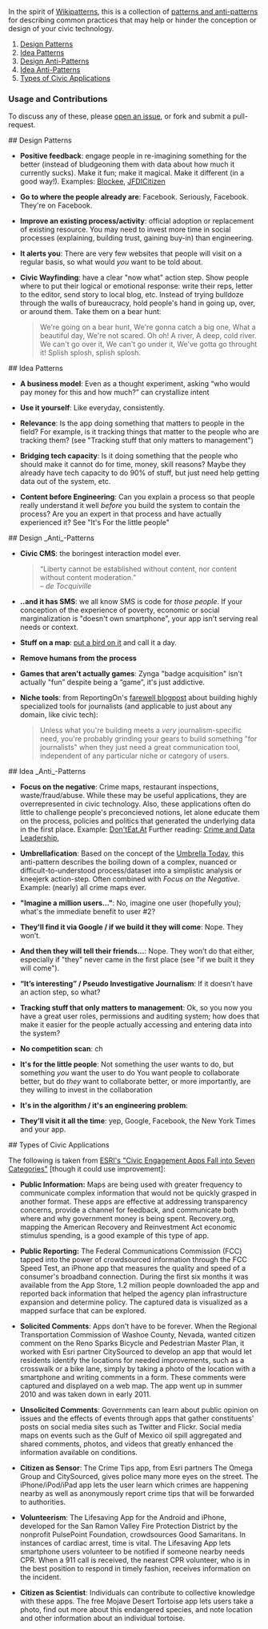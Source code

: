 In the spirit of [Wikipatterns](http://www.wikipatterns.com/display/wikipatterns/Wikipatterns), this is a collection of [patterns and anti-patterns](http://en.wikipedia.org/wiki/Pattern_language) for describing common practices that may help or hinder the conception or design of your civic technology.

1. [Design Patterns](#designPatterns)
2. [Idea Patterns](#ideaPatterns)
3. [Design Anti-Patterns](#designAntiPatterns)
4. [Idea Anti-Patterns](#ideaAntiPatterns)
5. [Types of Civic Applications](#typesOfCivicApps)

### Usage and Contributions

To discuss any of these, please [open an issue](issues), or fork and submit a pull-request.


<a name="designPatterns" />
## Design Patterns

* **Positive feedback**: engage people in re-imagining something for the better (instead of bludgeoning them with data about how much it currently sucks). Make it fun; make it magical. Make it different (in a good way!). Examples: [Blockee](http://blockee.org/), [JFDICitizen](http://codeforamerica.github.com/jfdicitizen/)

* **Go to where the people already are**: Facebook. Seriously, Facebook. They're on Facebook.

* **Improve an existing process/activity**: official adoption or replacement of existing resource. You may need to invest more time in social processes (explaining, building trust, gaining buy-in) than engineering.

* **It alerts you**: There are very few websites that people will visit on a regular basis, so what would _you_ want to be told about.

* **Civic Wayfinding**: have a clear "now what" action step. Show people where to put their logical or emotional response: write their reps, letter to the editor, send story to local blog, etc. Instead of trying bulldoze through the walls of bureaucracy, hold people's hand in going up, over, or around them. Take them on a bear hunt:

    > We're going on a bear hunt,
    > We're gonna catch a big one,
    > What a beautiful day,
    > We're not scared.
    > Oh oh!
    > A river,
    > A deep, cold river.
    > We can't go over it,
    > We can't go under it,
    > We've gotta go throught it!
    > Splish splosh, splish splosh.

<a name="ideaPatterns" />
## Idea Patterns

* **A business model**: Even as a thought experiment, asking “who would pay money for this and how much?” can crystallize intent

* **Use it yourself**: Like everyday, consistently.

* **Relevance**: Is the app doing something that matters to people in the field? For example, is it tracking things that matter to the people who are tracking them?  (see "Tracking stuff that only matters to management")

* **Bridging tech capacity**: Is it doing something that the people who should make it cannot do for time, money, skill reasons? Maybe they already have tech capacity to do 90% of stuff, but just need help getting data out of the system, etc.

* **Content before Engineering**: Can you explain a process so that people really understand it well _before_ you build the system to contain the process? Are you an expert in that process and have actually experienced it? See "It's For the little people"

<a name="designAntiPatterns" />
## Design _Anti_-Patterns

* **Civic CMS**: the boringest interaction model ever. 

    > “Liberty cannot be established without content, nor content without content moderation.” 
    > <br><cite>– de Tocquiville</cite> 

* **..and it has SMS**: we all know SMS is code for _those people_. If your conception of the experience of poverty, economic or social marginalization is "doesn't own smartphone", your app isn't serving real needs or context.

* **Stuff on a map**: [put a bird on it](http://www.youtube.com/watch?v=0XM3vWJmpfo) and call it a day.

* **Remove humans from the process**

* **Games that aren't actually games**: Zynga "badge acquisition" isn't actually "fun” despite being a “game”, it's just addictive.

* **Niche tools**: from ReportingOn's [farewell blogpost](http://www.pbs.org/idealab/2010/12/lessons-learned-from-reportingon363.html) about building highly specialized tools for journalists (and applicable to just about any domain, like civic tech): 

    > Unless what you're building meets a _very_ journalism-specific need, you're probably grinding your gears to build something "for journalists" when they just need a great communication tool, independent of any particular niche or category of users.  

<a name="ideaAntiPatterns" />
## Idea _Anti_-Patterns

* **Focus on the negative**: Crime maps, restaurant inspections, waste/fraud/abuse. While these may be useful applications, they are overrepresented in civic technology. Also, these applications often do little to challenge people's preconcieved notions, let alone educate them on the process, policies and politics that generated the underlying data in the first place.
    Example: [Don'tEat.At](http://donteat.at/)
    Further reading: [Crime and Data Leadership](http://www.island94.org/2011/09/crime-and-data-leadership/), 
    
* **Umbrellafication**: Based on the concept of the [Umbrella Today](http://umbrellatoday.com/), this anti-pattern describes the boiling down of a complex, nuanced or difficult-to-understood process/dataset into a simplistic analysis or kneejerk action-step. Often combined with _Focus on the Negative_.
    Example: (nearly) all crime maps ever.


* **"Imagine a million users…"**: No, imagine one user (hopefully you); what's the immediate benefit to user #2?

* **They'll find it via Google / if we build it they will come**: Nope. They won’t. 

* **And then they will tell their friends…**: Nope. They won’t do that either, especially if "they" never came in the first place (see "if we built it they will come"). 

* **“It’s interesting” / Pseudo Investigative Journalism**: If it doesn’t have an action step, so what? 

* **Tracking stuff that only matters to management**: Ok, so you now you have a great user roles, permissions and auditing system; how does that make it easier for the people actually accessing and entering data into the system?

* **No competition scan**: ch

* **It's for the little people**: Not something the user wants to do, but something *you* want the user to do
You want people to collaborate better, but do *they* want to collaborate better, or more importantly, are they willing to invest in the collaboration


* **It's in the algorithm / it's an engineering problem**: 

* **They’ll visit it all the time**: yep, Google, Facebook, the New York Times and your app.

<a name="typesOfCivicApps" />
## Types of Civic Applications

The following is taken from [ESRI's "Civic Engagement Apps Fall into Seven Categories"](http://www.esri.com/news/arcuser/0312/civic-engagement-apps-fall-into-seven-categories.html) [though it could use improvement]:

* **Public Information:** Maps are being used with greater frequency to communicate complex information that would not be quickly grasped in another format. These apps are effective at addressing transparency concerns, provide a channel for feedback, and communicate both where and why government money is being spent. Recovery.org, mapping the American Recovery and Reinvestment Act economic stimulus spending, is a good example of this type of app.

* **Public Reporting:** The Federal Communications Commission (FCC) tapped into the power of crowdsourced information through the FCC Speed Test, an iPhone app that measures the quality and speed of a consumer's broadband connection. During the first six months it was available from the App Store, 1.2 million people downloaded the app and reported back information that helped the agency plan infrastructure expansion and determine policy. The captured data is visualized as a mapped surface that can be explored.

* **Solicited Comments**: Apps don't have to be forever. When the Regional Transportation Commission of Washoe County, Nevada, wanted citizen comment on the Reno Sparks Bicycle and Pedestrian Master Plan, it worked with Esri partner CitySourced to develop an app that would let residents identify the locations for needed improvements, such as a crosswalk or a bike lane, simply by taking a photo of the location with a smartphone and writing comments in a form. These comments were captured and displayed on a web map. The app went up in summer 2010 and was taken down in early 2011.

* **Unsolicited Comments**: Governments can learn about public opinion on issues and the effects of events through apps that gather constituents' posts on social media sites such as Twitter and Flickr. Social media maps on events such as the Gulf of Mexico oil spill aggregated and shared comments, photos, and videos that greatly enhanced the information available on conditions.

* **Citizen as Sensor**: The Crime Tips app, from Esri partners The Omega Group and CitySourced, gives police many more eyes on the street. The iPhone/iPod/iPad app lets the user learn which crimes are happening nearby as well as anonymously report crime tips that will be forwarded to authorities.

* **Volunteerism**: The Lifesaving App for the Android and iPhone, developed for the San Ramon Valley Fire Protection District by the nonprofit PulsePoint Foundation, crowdsources Good Samaritans. In instances of cardiac arrest, time is vital. The Lifesaving App lets smartphone users volunteer to be notified if someone nearby needs CPR. When a 911 call is received, the nearest CPR volunteer, who is in the best position to respond in timely fashion, receives information on the incident.

* **Citizen as Scientist**: Individuals can contribute to collective knowledge with these apps. The free Mojave Desert Tortoise app lets users take a photo, find out more about this endangered species, and note location and other information about an individual tortoise.


